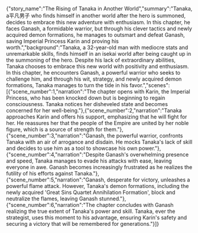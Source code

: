{"story_name":"The Rising of Tanaka in Another World","summary":"Tanaka, a平凡男子 who finds himself in another world after the hero is summoned, decides to embrace this new adventure with enthusiasm. In this chapter, he faces Ganash, a formidable warrior, but through his clever tactics and newly acquired demon formations, he manages to outsmart and defeat Ganash, saving Imperial Princess Karin and proving his worth.","background":"Tanaka, a 32-year-old man with mediocre stats and unremarkable skills, finds himself in an isekai world after being caught up in the summoning of the hero. Despite his lack of extraordinary abilities, Tanaka chooses to embrace this new world with positivity and enthusiasm. In this chapter, he encounters Ganash, a powerful warrior who seeks to challenge him, and through his wit, strategy, and newly acquired demon formations, Tanaka manages to turn the tide in his favor.","scenes":[{"scene_number":1,"narration":"The chapter opens with Karin, the Imperial Princess, who has been knocked down but is beginning to regain consciousness. Tanaka notices her disheveled state and becomes concerned for her well-being."},{"scene_number":2,"narration":"Tanaka approaches Karin and offers his support, emphasizing that he will fight for her. He reassures her that the people of the Empire are united by her noble figure, which is a source of strength for them."},{"scene_number":3,"narration":"Ganash, the powerful warrior, confronts Tanaka with an air of arrogance and disdain. He mocks Tanaka's lack of skill and decides to use him as a tool to showcase his own power."},{"scene_number":4,"narration":"Despite Ganash's overwhelming presence and speed, Tanaka manages to evade his attacks with ease, leaving everyone in awe. Ganash becomes increasingly frustrated as he realizes the futility of his efforts against Tanaka."},{"scene_number":5,"narration":"Ganash, desperate for victory, unleashes a powerful flame attack. However, Tanaka's demon formations, including the newly acquired 'Great Sins Quartet Annihilation Formation', block and neutralize the flames, leaving Ganash stunned."},{"scene_number":6,"narration":"The chapter concludes with Ganash realizing the true extent of Tanaka's power and skill. Tanaka, ever the strategist, uses this moment to his advantage, ensuring Karin's safety and securing a victory that will be remembered for generations."}]}